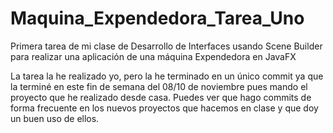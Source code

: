 # Maquina_Expendedora_Tarea_Uno
Primera tarea de mi clase de Desarrollo de Interfaces usando Scene Builder para realizar una aplicación de una máquina Expendedora en JavaFX

La tarea la he realizado yo, pero la he terminado en un único commit ya que la terminé en este fin de semana del 08/10 de noviembre pues mando el proyecto que he realizado desde casa. Puedes ver que hago commits de forma frecuente en los nuevos proyectos que hacemos en clase y que doy un buen uso de ellos.
